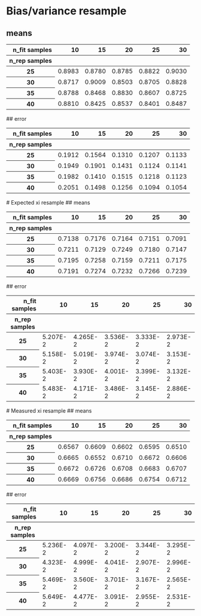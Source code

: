 # Bias/variance resample
## means
<table border="0" class="dataframe">
<thead>
<tr style="text-align: right;">
<th>n_fit samples</th>
<th>10</th>
<th>15</th>
<th>20</th>
<th>25</th>
<th>30</th>
</tr>
<tr>
<th>n_rep samples</th>
<th></th>
<th></th>
<th></th>
<th></th>
<th></th>
</tr>
</thead>
<tbody>
<tr>
<th>25</th>
<td>0.8983</td>
<td>0.8780</td>
<td>0.8785</td>
<td>0.8822</td>
<td>0.9030</td>
</tr>
<tr>
<th>30</th>
<td>0.8717</td>
<td>0.9009</td>
<td>0.8503</td>
<td>0.8705</td>
<td>0.8828</td>
</tr>
<tr>
<th>35</th>
<td>0.8788</td>
<td>0.8468</td>
<td>0.8830</td>
<td>0.8607</td>
<td>0.8725</td>
</tr>
<tr>
<th>40</th>
<td>0.8810</td>
<td>0.8425</td>
<td>0.8537</td>
<td>0.8401</td>
<td>0.8487</td>
</tr>
</tbody>
</table>
## error
<table border="0" class="dataframe">
<thead>
<tr style="text-align: right;">
<th>n_fit samples</th>
<th>10</th>
<th>15</th>
<th>20</th>
<th>25</th>
<th>30</th>
</tr>
<tr>
<th>n_rep samples</th>
<th></th>
<th></th>
<th></th>
<th></th>
<th></th>
</tr>
</thead>
<tbody>
<tr>
<th>25</th>
<td>0.1912</td>
<td>0.1564</td>
<td>0.1310</td>
<td>0.1207</td>
<td>0.1133</td>
</tr>
<tr>
<th>30</th>
<td>0.1949</td>
<td>0.1901</td>
<td>0.1431</td>
<td>0.1124</td>
<td>0.1141</td>
</tr>
<tr>
<th>35</th>
<td>0.1982</td>
<td>0.1410</td>
<td>0.1515</td>
<td>0.1218</td>
<td>0.1123</td>
</tr>
<tr>
<th>40</th>
<td>0.2051</td>
<td>0.1498</td>
<td>0.1256</td>
<td>0.1094</td>
<td>0.1054</td>
</tr>
</tbody>
</table>
# Expected xi resample
## means
<table border="0" class="dataframe">
<thead>
<tr style="text-align: right;">
<th>n_fit samples</th>
<th>10</th>
<th>15</th>
<th>20</th>
<th>25</th>
<th>30</th>
</tr>
<tr>
<th>n_rep samples</th>
<th></th>
<th></th>
<th></th>
<th></th>
<th></th>
</tr>
</thead>
<tbody>
<tr>
<th>25</th>
<td>0.7138</td>
<td>0.7176</td>
<td>0.7164</td>
<td>0.7151</td>
<td>0.7091</td>
</tr>
<tr>
<th>30</th>
<td>0.7211</td>
<td>0.7129</td>
<td>0.7249</td>
<td>0.7180</td>
<td>0.7147</td>
</tr>
<tr>
<th>35</th>
<td>0.7195</td>
<td>0.7258</td>
<td>0.7159</td>
<td>0.7211</td>
<td>0.7175</td>
</tr>
<tr>
<th>40</th>
<td>0.7191</td>
<td>0.7274</td>
<td>0.7232</td>
<td>0.7266</td>
<td>0.7239</td>
</tr>
</tbody>
</table>
## error
<table border="0" class="dataframe">
<thead>
<tr style="text-align: right;">
<th>n_fit samples</th>
<th>10</th>
<th>15</th>
<th>20</th>
<th>25</th>
<th>30</th>
</tr>
<tr>
<th>n_rep samples</th>
<th></th>
<th></th>
<th></th>
<th></th>
<th></th>
</tr>
</thead>
<tbody>
<tr>
<th>25</th>
<td>5.207E-2</td>
<td>4.265E-2</td>
<td>3.536E-2</td>
<td>3.333E-2</td>
<td>2.973E-2</td>
</tr>
<tr>
<th>30</th>
<td>5.158E-2</td>
<td>5.019E-2</td>
<td>3.974E-2</td>
<td>3.074E-2</td>
<td>3.153E-2</td>
</tr>
<tr>
<th>35</th>
<td>5.403E-2</td>
<td>3.930E-2</td>
<td>4.001E-2</td>
<td>3.399E-2</td>
<td>3.132E-2</td>
</tr>
<tr>
<th>40</th>
<td>5.483E-2</td>
<td>4.171E-2</td>
<td>3.486E-2</td>
<td>3.145E-2</td>
<td>2.886E-2</td>
</tr>
</tbody>
</table>
# Measured xi resample
## means
<table border="0" class="dataframe">
<thead>
<tr style="text-align: right;">
<th>n_fit samples</th>
<th>10</th>
<th>15</th>
<th>20</th>
<th>25</th>
<th>30</th>
</tr>
<tr>
<th>n_rep samples</th>
<th></th>
<th></th>
<th></th>
<th></th>
<th></th>
</tr>
</thead>
<tbody>
<tr>
<th>25</th>
<td>0.6567</td>
<td>0.6609</td>
<td>0.6602</td>
<td>0.6595</td>
<td>0.6510</td>
</tr>
<tr>
<th>30</th>
<td>0.6665</td>
<td>0.6552</td>
<td>0.6710</td>
<td>0.6672</td>
<td>0.6606</td>
</tr>
<tr>
<th>35</th>
<td>0.6672</td>
<td>0.6726</td>
<td>0.6708</td>
<td>0.6683</td>
<td>0.6707</td>
</tr>
<tr>
<th>40</th>
<td>0.6669</td>
<td>0.6756</td>
<td>0.6686</td>
<td>0.6754</td>
<td>0.6712</td>
</tr>
</tbody>
</table>
## error
<table border="0" class="dataframe">
<thead>
<tr style="text-align: right;">
<th>n_fit samples</th>
<th>10</th>
<th>15</th>
<th>20</th>
<th>25</th>
<th>30</th>
</tr>
<tr>
<th>n_rep samples</th>
<th></th>
<th></th>
<th></th>
<th></th>
<th></th>
</tr>
</thead>
<tbody>
<tr>
<th>25</th>
<td>5.236E-2</td>
<td>4.097E-2</td>
<td>3.200E-2</td>
<td>3.344E-2</td>
<td>3.295E-2</td>
</tr>
<tr>
<th>30</th>
<td>4.323E-2</td>
<td>4.999E-2</td>
<td>4.041E-2</td>
<td>2.907E-2</td>
<td>2.996E-2</td>
</tr>
<tr>
<th>35</th>
<td>5.469E-2</td>
<td>3.560E-2</td>
<td>3.701E-2</td>
<td>3.167E-2</td>
<td>2.565E-2</td>
</tr>
<tr>
<th>40</th>
<td>5.649E-2</td>
<td>4.477E-2</td>
<td>3.091E-2</td>
<td>2.955E-2</td>
<td>2.531E-2</td>
</tr>
</tbody>
</table>